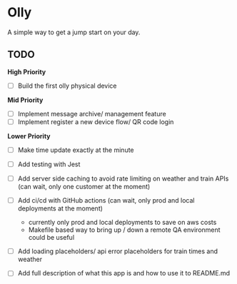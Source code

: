 # Olly

A simple way to get a jump start on your day.

## TODO

**High Priority**

- [ ] Build the first olly physical device

**Mid Priority**

- [ ] Implement message archive/ management feature
- [ ] Implement register a new device flow/ QR code login

**Lower Priority**

- [ ] Make time update exactly at the minute
- [ ] Add testing with Jest
- [ ] Add server side caching to avoid rate limiting on weather and train APIs (can wait, only one customer at the moment)
- [ ] Add ci/cd with GitHub actions (can wait, only prod and local deployments at the moment)

  - currently only prod and local deployments to save on aws costs
  - Makefile based way to bring up / down a remote QA environment could be useful

- [ ] Add loading placeholders/ api error placeholders for train times and weather
- [ ] Add full description of what this app is and how to use it to README.md
